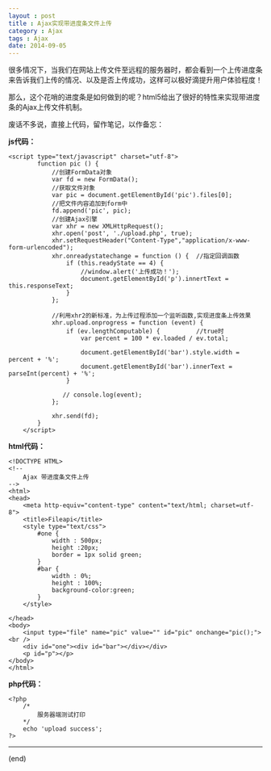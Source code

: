 ```yaml
---
layout : post
title : Ajax实现带进度条文件上传
category : Ajax
tags : Ajax
date: 2014-09-05
---
```

很多情况下，当我们在网站上传文件至远程的服务器时，都会看到一个上传进度条来告诉我们上传的情况、以及是否上传成功，这样可以极好滴提升用户体验程度！

那么，这个花哨的进度条是如何做到的呢？html5给出了很好的特性来实现带进度条的Ajax上传文件机制。

废话不多说，直接上代码，留作笔记，以作备忘：

<!--more-->

**js代码：**

	<script type="text/javascript" charset="utf-8">
            function pic () {
                //创建FormData对象
                var fd = new FormData();
                //获取文件对象
                var pic = document.getElementById('pic').files[0];
                //把文件内容追加到form中
                fd.append('pic', pic);
                //创建Ajax引擎
                var xhr = new XMLHttpRequest();
                xhr.open('post', './upload.php', true);
                xhr.setRequestHeader("Content-Type","application/x-www-form-urlencoded");
                xhr.onreadystatechange = function () {	//指定回调函数
                    if (this.readyState == 4) {
                        //window.alert('上传成功！');
                        document.getElementById('p').innertText = this.responseText;
                    }
                };

                //利用xhr2的新标准，为上传过程添加一个监听函数,实现进度条上传效果
                xhr.upload.onprogress = function (event) {
                    if (ev.lengthComputable) {			//true时
                        var percent = 100 * ev.loaded / ev.total;

                        document.getElementById('bar').style.width = percent + '%';
                        document.getElementById('bar').innerText = parseInt(percent) + '%';
                    }

                   // console.log(event);
                };

                xhr.send(fd);
            }
        </script>

**html代码：**

	<!DOCTYPE HTML>
	<!--
    	Ajax 带进度条文件上传
	-->
	<html>
    <head>
        <meta http-equiv="content-type" content="text/html; charset=utf-8">
        <title>Fileapi</title>
        <style type="text/css">
            #one {
                width : 500px;
                height :20px;
                border = 1px solid green;
            }
            #bar {
                width : 0%;
                height : 100%;
                background-color:green;
            }
        </style>

    </head>
    <body>
        <input type="file" name="pic" value="" id="pic" onchange="pic();"><br />
        <div id="one"><div id="bar"></div></div>
        <p id="p"></p>
    </body>
	</html>

**php代码：**

	<?php
		/*
			服务器端测试打印
	    */
    	echo 'upload success';
	?>


---

(end)
